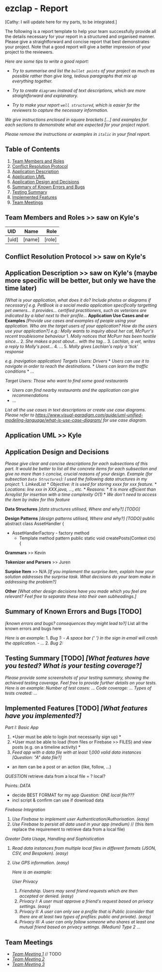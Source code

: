 # ezclap - Report
[Cathy: I will update here for my parts, to be integrated.]

The following is a report template to help your team successfully provide all the details necessary for your report in a structured and organised manner. Please give a straightforward and concise report that best demonstrates your project. Note that a good report will give a better impression of your project to the reviewers.

*Here are some tips to write a good report:*

* *Try to summarise and list the `bullet points` of your project as much as possible rather than give long, tedious paragraphs that mix up everything together.*

* *Try to create `diagrams` instead of text descriptions, which are more straightforward and explanatory.*

* *Try to make your report `well structured`, which is easier for the reviewers to capture the necessary information.*

*We give instructions enclosed in square brackets [...] and examples for each sections to demonstrate what are expected for your project report.*

*Please remove the instructions or examples in `italic` in your final report.*

## Table of Contents

1. [Team Members and Roles](#team-members-and-roles)
2. [Conflict Resolution Protocol](#conflict-resolution-protocol)
2. [Application Description](#application-description)
3. [Application UML](#application-uml)
3. [Application Design and Decisions](#application-design-and-decisions)
4. [Summary of Known Errors and Bugs](#summary-of-known-errors-and-bugs)
5. [Testing Summary](#testing-summary)
6. [Implemented Features](#implemented-features)
7. [Team Meetings](#team-meetings)

## Team Members and Roles              >> saw on Kyle's

| UID | Name | Role |
| :--- | :----: | ---: |
| [uid] | [name] | [role] |

## Conflict Resolution Protocol        >> saw on Kyle's
 
## Application Description          >> saw on Kyle's (maybe more specific will be better, but only we have the time later)

*[What is your application, what does it do? Include photos or diagrams if necessary]*
*e.g. PetBook is a social media application specifically targetting pet owners... it provides... certified practitioners, such as veterians are indicated by a label next to their profile...*
**Application Use Cases and or Examples**
*[Provide use cases and examples of people using your application. Who are the target users of your application? How do the users use your application?]*
   *e.g.: Molly wants to inquiry about her cat, McPurr's recent troublesome behaviour*
      1. *Molly notices that McPurr has been hostile since...*
      2. *She makes a post about... with the tag...*
      3. *Lachlan, a vet, writes a reply to Molly's post...*
      4. ...
      5. *Molly gives Lachlan's reply a 'tick' response*

   *e.g. (navigation application) Targets Users: Drivers*
      * *Users can use it to navigate in order to reach the destinations.*
      * *Users can learn the traffic conditions*
      * ...
   
   *Target Users: Those who want to find some good restaurants*
   * *Users can find nearby restaurants and the application can give recommendations*
   * ...

*List all the use cases in text descriptions or create use case diagrams. Please refer to https://www.visual-paradigm.com/guide/uml-unified-modeling-language/what-is-use-case-diagram/ for use case diagram.*

## Application UML         >> Kyle

## Application Design and Decisions
*Please give *clear and concise descriptions* for each subsections of this part. 
It would be better to *list all the concrete items* for each subsection and give no more than *`5` concise, crucial reasons* of your design. 
   Example (for subsection `Data Structures`):*
      *I used the following data structures in my project:*
         1. *LinkedList*
             * *Objective: It is used for storing xxxx for xxx feature.*
             * *Locations: line xxx in XXX.java, ..., etc.*
             * *Reasons:*
                 * *It is more efficient than Arraylist for insertion with a time complexity O(1)*
                 * *We don't need to access the item by index for this feature*


**Data Structures**  *[data structures utilised, Where and why?]*       *[TODO]*

**Design Patterns** *[design patterns utilised, Where and why?]*        *[TODO]*
public abstract class AssetHandler {
- AssetHandlerFactory - factory method 
  - Template method pattern    public static void createPosts(Context ctx) {

**Grammars**                           >> Kevin

**Tokenizer and Parsers**              >> Juren

**Surpise Item**                       >> N/A
*[If you implement the surprise item, explain how your solution addresses the surprise task. What decisions do your team make in addressing the problem?]*

**Other**
*[What other design decisions have you made which you feel are relevant? Feel free to separate these into their own subheadings.]*


## Summary of Known Errors and Bugs    [TODO]
*[known errors and bugs? consequences they might lead to?]* List all the known errors and bugs here

   *Here is an example:*
      1. *Bug 1:*
      - *A space bar (' ') in the sign in email will crash the application.*
      - ...
      2. *Bug 2:*



## Testing Summary                   [TODO]     *[What features have you tested? What is your testing coverage?]*
*Please provide some screenshots of your testing summary, showing the achieved testing coverage. Feel free to provide further details on your tests.*
   *Here is an example:*
      *Number of test cases: ...*
      *Code coverage: ...*
      *Types of tests created: ...*


## Implemented Features            [TODO]     *[What features have you implemented?]*

*Part I: Basic App*
1. *User must be able to login (not necessarily sign up) *
2. *User must be able to load (from files or Firebase >> FILES) and view posts (e.g. on a timeline activity) *
4. *Feed app with a data file with at least 1,000 valid data instances*                 *[Question: "A" data file?]*
- an item can be a post or an action (like, follow, ...)

*QUESTION* retrieve data from a local file = ?        local?

Points: *DATA*
- decide BEST FORMAT for my app  *Question: ONE local file???*
- incl script & confirm can use if download data


*Firebase Integration*
1. *Use Firebase to implement user Authentication/Authorisation. (easy)*
2. *Use Firebase to persist all data used in your app (medium)* // (this item replace the requirement to retrieve data from a local file)

*Greater Data Usage, Handling and Sophistication*
1. *Read data instances from multiple local files in different formats (JSON, CSV, and Bespoken). (easy)*
   
3. *Use GPS information. (easy)*

   
   *Here is an example:*
   
   *User Privacy*
   1. *Friendship. Users may send friend requests which are then accepted or denied. (easy)*
   2. *Privacy I: A user must approve a friend's request based on privacy settings. (easy)*
   3. *Privacy II: A user can only see a profile that is Public (consider that there are at least two types of profiles: public and private). (easy)*
   4. *Privacy III: A user can only follow someone who shares at least one mutual friend based on privacy settings. (Medium)*
   *Type 2*
      ...
   
## Team Meetings
- *[Team Meeting 1](./Meeting1_Minutes.md)*      // TODO 
- *[Team Meeting 2](./Meeting2_Minutes.md)*
- *[Team Meeting 3](./Meeting3_Minutes.md)*
